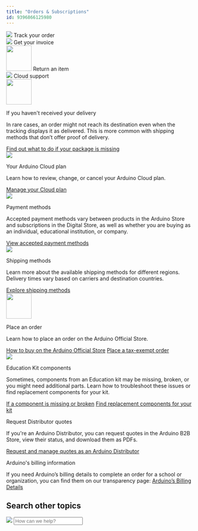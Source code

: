 ```yaml
---
title: "Orders & Subscriptions"
id: 9396866125980
---
```


<div class="actions-wrapper">
  <div class="actions-item">
    <img src="https://content.arduino.cc/assets/hc-Truck.svg">
    <a id="keep" href="https://support.arduino.cc/hc/en-us/articles/13756849779228-Track-your-order"></a>
    <span class="link-chevron-right">Track your order</span>
  </div>
  <div class="actions-item">
    <img src="https://content.arduino.cc/assets/hc-list.svg">
    <a id="keep" href="https://support.arduino.cc/hc/en-us/articles/360016121859-How-can-I-get-my-invoice-"></a>
    <span class="link-chevron-right">Get your invoice</span>
  </div>
  <div class="actions-item">
    <img src="https://content.arduino.cc/assets/hc-undo.svg" width="68" height="68">
    <a id="keep" href="https://support.arduino.cc/hc/en-us/articles/360014704319-Return-an-item"></a>
    <span class="link-chevron-right">Return an item</span>
  </div>
  <div class="actions-item">
    <img src="https://content.arduino.cc/assets/hc-arduino-cloud-hub.svg">
    <a id="keep" href="https://support.arduino.cc/hc/en-us/articles/9347128757660"></a>
    <span class="link-chevron-right">Cloud support</span>
  </div>
</div>
<div class="info-wrapper">
  <div class="info-item">
    <img src="https://content.arduino.cc/assets/hc-help.svg" width="68" height="68">
    <p class="info-title">If you haven't received your delivery</p>
    <p>
      In rare cases, an order might not reach its destination even when the
      tracking displays it as delivered. This is more common with shipping
      methods that don’t offer proof of delivery.
    </p>
    <a class="link-chevron-right" href="https://support.arduino.cc/hc/en-us/articles/14085643116700-If-you-haven-t-received-your-delivery">Find out what to do if your package is missing</a>
  </div>
  <div class="info-item ">
    <img src="https://content.arduino.cc/assets/hc-cloud.svg">
    <p class="info-title ">Your Arduino Cloud plan</p>
    <p>
      Learn how to review, change, or cancel your Arduino Cloud plan.
    </p>
    <a class="link-chevron-right" href="https://support.arduino.cc/hc/en-us/articles/4401881299090-Review-change-or-cancel-your-Arduino-Cloud-plan">Manage your Cloud plan</a>
  </div>
  <div class="info-item">
    <img src="https://content.arduino.cc/assets/hc-Card.svg">
    <p class="info-title">Payment methods</p>
    <p>Accepted payment methods vary between products in the Arduino Store and subscriptions in the Digital Store, as well as whether you are buying as an individual, educational institution, or company.</p>
    <a class="link-chevron-right" href="https://support.arduino.cc/hc/en-us/articles/360016121879-Accepted-payment-methods">View accepted payment methods</a>
  </div>
  <div class="info-item">
    <img src="https://content.arduino.cc/assets/hc-Box.svg">
    <p class="info-title">Shipping methods</p>
    <p>Learn more about the available shipping methods for different regions. Delivery times vary based on carriers and destination countries.</p>
    <a class="link-chevron-right" href="https://support.arduino.cc/hc/en-us/articles/5340856700188-Available-shipping-methods">Explore shipping methods</a>
  </div>
  <div class="info-item">
   <img src="https://content.arduino.cc/assets/hc-order.svg" width="68" height="68">
    <p class="info-title ">Place an order</p>
    <p>Learn how to place an order on the Arduino Official Store.</p>
    <a class="link-chevron-right" href="https://support.arduino.cc/hc/en-us/articles/4409759302290-Place-an-order-at-the-Arduino-Official-Store">How to buy on the Arduino Official Store</a>
    <a class="link-chevron-right" href="https://support.arduino.cc/hc/en-us/articles/14755472001308-How-to-make-a-tax-exempt-order">Place a tax-exempt order</a>
  </div>
  <div class="info-item">
    <img src="https://content.arduino.cc/assets/hc-resistor.svg">
    <p class="info-title">Education Kit components</p>
    <p>
      Sometimes, components from an Education kit may be missing, broken, or you might need additional parts. Learn how to troubleshoot these issues or find replacement components for your kit.
    </p>
    <a class="link-chevron-right" href="https://support.arduino.cc/hc/en-us/articles/4406561528210-If-an-Arduino-Education-kit-component-is-missing-or-not-working">If a component is missing or broken</a>
    <a class="link-chevron-right" href="https://support.arduino.cc/hc/en-us/articles/4409205367186-Find-replacement-components-for-your-Arduino-Education-kit">Find replacement components for your kit</a>
  </div>
  <div class="info-item ">
    <p class="info-title ">Request Distributor quotes</p>
    <p>
      If you're an Arduino Distributor, you can request quotes in the Arduino
      B2B Store, view their status, and download them as PDFs.
    </p>
    <a class="link-chevron-right" href="https://support.arduino.cc/hc/en-us/articles/360022125620-Request-and-manage-quotes-as-an-Arduino-Distributor">Request and manage quotes as an Arduino Distributor</a>
  </div>
  <div class="info-item info-big">
    <p class="info-title ">Arduino's billing information</p>
    <p>
      If you need Arduino’s billing details to complete an order for a school or organization, you can find them on our transparency page:
      <a class="link-up-right" href="https://store.arduino.cc/transparency">Arduino’s Billing Details</a>
    </p>
  </div>
</div>
<h2 class="center hub">Search other topics</h2>
<div class="search">
  <form class="search search-full" role="search" data-search="" data-instant="true" autocomplete="off" action="/hc/en-us/search" accept-charset="UTF-8" method="get">
    <img class="search-icon" src="https://content.arduino.cc/assets/hc-search.svg">
    <input name="utf8" type="hidden" value="✓" autocomplete="off"><input id="query" role="combobox" type="search" name="query" placeholder="How can we help?" autocomplete="off" aria-label="Search" aria-autocomplete="both" aria-expanded="false" aria-owns="2a88cedd-5eb4-4ed7-bdf9-834d77880f1c">
  </form>
</div>
